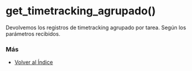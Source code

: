 # get_timetracking_agrupado()

Devolvemos los registros de timetracking agrupado por tarea. Según los parámetros recibidos.

### Más

  * [Volver al Índice](./index.md)
